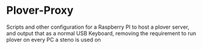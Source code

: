 # Plover-Proxy

Scripts and other configuration for a Raspberry PI to host a plover server, and output that as a normal USB Keyboard, removing the requirement to run plover on every PC a steno is used on
